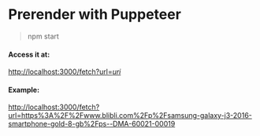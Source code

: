 # Prerender with Puppeteer

> npm start

#### Access it at: 
[http://localhost:3000/fetch?url=_uri_](http://localhost:3000/fetch?url=_uri_)

#### Example:
[http://localhost:3000/fetch?url=https%3A%2F%2Fwww.blibli.com%2Fp%2Fsamsung-galaxy-j3-2016-smartphone-gold-8-gb%2Fps--DMA-60021-00019](http://localhost:3000/fetch?url=https%3A%2F%2Fwww.blibli.com%2Fp%2Fsamsung-galaxy-j3-2016-smartphone-gold-8-gb%2Fps--DMA-60021-00019)